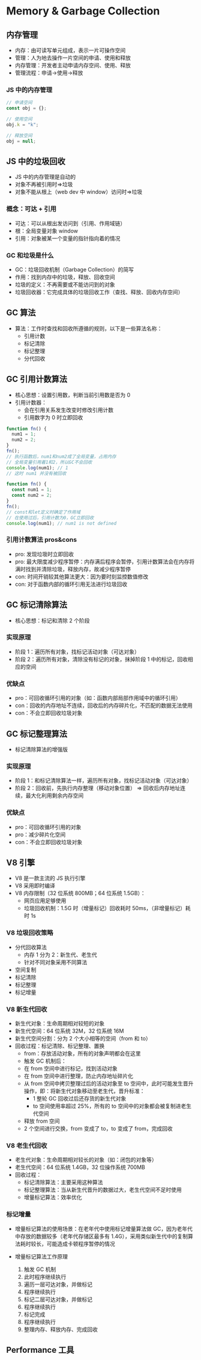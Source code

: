 # Memory & Garbage Collection

## 内存管理

- 内存：由可读写单元组成，表示一片可操作空间
- 管理：人为地去操作一片空间的申请、使用和释放
- 内存管理：开发者主动申请内存空间、使用、释放
- 管理流程：申请->使用->释放

### JS 中的内存管理

```js
// 申请空间
const obj = {};

// 使用空间
obj.k = "k";

// 释放空间
obj = null;
```

## JS 中的垃圾回收

- JS 中的内存管理是自动的
- 对象不再被引用时=>垃圾
- 对象不能从根上（web dev 中 window）访问时=>垃圾

### 概念：可达 + 引用

- 可达：可以从根出发访问到（引用、作用域链）
- 根：全局变量对象 window
- 引用：对象被某一个变量的指针指向着的情况

### GC 和垃圾是什么

- GC：垃圾回收机制（Garbage Collection）的简写
- 作用：找到内存中的垃圾，释放、回收空间
- 垃圾的定义：不再需要或不能访问到的对象
- 垃圾回收器：它完成具体的垃圾回收工作（查找、释放、回收内存空间）

## GC 算法

- 算法：工作时查找和回收所遵循的规则，以下是一些算法名称：
  - 引用计数
  - 标记清除
  - 标记整理
  - 分代回收

## GC 引用计数算法

- 核心思想：设置引用数，判断当前引用数是否为 0
- 引用计数器：
  - 会在引用关系发生改变时修改引用计数
  - 引用数字为 0 时立即回收

```js
function fn() {
  num1 = 1;
  num2 = 2;
}
fn();
// 执行函数后，num1和num2成了全局变量，占用内存
// 全局变量引用着1和2，所以GC不会回收
console.log(num1); // 1
// 这时 num1 并没有被回收
```

```js
function fn() {
  const num1 = 1;
  const num2 = 2;
}
fn();
// const和let定义时确定了作用域
// 在使用过后，引用计数为0，GC立即回收
console.log(num1); // num1 is not defined
```

### 引用计数算法 pros&cons

- pro: 发现垃圾时立即回收
- pro: 最大限度减少程序暂停：内存满后程序会暂停，引用计数算法会在内存将满时找到并清除垃圾，释放内存，故减少程序暂停
- con: 时间开销较其他算法更大：因为要时刻监控数值修改
- con: 对于函数内部的循环引用无法进行垃圾回收

## GC 标记清除算法

- 核心思想：标记和清除 2 个阶段

### 实现原理

- 阶段 1：遍历所有对象，找标记活动对象（可达对象）
- 阶段 2：遍历所有对象，清除没有标记的对象，抹掉阶段 1 中的标记，回收相应的空间

### 优缺点

- pro：可回收循环引用的对象（如：函数内部局部作用域中的循环引用）
- con：回收的内存地址不连续，回收后的内存碎片化，不匹配的数据无法使用
- con：不会立即回收垃圾对象

## GC 标记整理算法

- 标记清除算法的增强版

### 实现原理

- 阶段 1：和标记清除算法一样，遍历所有对象，找标记活动对象（可达对象）
- 阶段 2：回收前，先执行内存整理（移动对象位置） => 回收后内存地址连续，最大化利用剩余内存空间

### 优缺点

- pro：可回收循环引用的对象
- pro：减少碎片化空间
- con：不会立即回收垃圾对象

## V8 引擎

- V8 是一款主流的 JS 执行引擎
- V8 采用即时编译
- V8 内存限制（32 位系统 800MB；64 位系统 1.5GB）：
  - 网页应用足够使用
  - 垃圾回收机制：1.5G 时（增量标记）回收耗时 50ms，（非增量标记）耗时 1s

### V8 垃圾回收策略

- 分代回收算法
  - 内存 1 分为 2：新生代、老生代
  - 针对不同对象采用不同算法
- 空间复制
- 标记清除
- 标记整理
- 标记增量

### V8 新生代回收

- 新生代对象：生命周期相对较短的对象
- 新生代空间：64 位系统 32M，32 位系统 16M
- 新生代空间分割：分为 2 个大小相等的空间（from 和 to）
- 回收过程：标记清除、标记整理、置换
  - from：存放活动对象，所有的对象声明都会在这里
  - 触发 GC 机制后：
  - 在 from 空间中进行标记，找到活动对象
  - 在 from 空间中进行整理，防止内存地址碎片化
  - 从 from 空间中拷贝整理过后的活动对象至 to 空间中，此时可能发生晋升操作，即：将新生代对象移动至老生代，晋升标准：
    - 1 整轮 GC 回收过后还存货的新生代对象
    - to 空间使用率超过 25%，所有的 to 空间中的对象都会被复制进老生代空间
  - 释放 from 空间
  - 2 个空间进行交换，from 变成了 to，to 变成了 from，完成回收

### V8 老生代回收

- 老生代对象：生命周期相对较长的对象（如：闭包的对象等）
- 老生代空间：64 位系统 1.4GB，32 位操作系统 700MB
- 回收过程：
  - 标记清除算法：主要采用这种算法
  - 标记整理算法：当从新生代晋升的数据过大，老生代空间不足时使用
  - 增量标记算法：效率优化

### 标记增量

- 增量标记算法的使用场景：在老年代中使用标记增量算法做 GC，因为老年代中存放的数据较多（老年代存储区最多有 1.4G），采用类似新生代中的复制算法耗时较长，可能造成卡顿程序暂停的情况

- 增量标记算法工作原理

  1. 触发 GC 机制
  2. 此时程序继续执行
  3. 遍历一层可达对象，并做标记
  4. 程序继续执行
  5. 标记二层可达对象，并做标记
  6. 程序继续执行
  7. 标记完成
  8. 程序继续执行
  9. 整理内存、释放内存、完成回收

## Performance 工具
